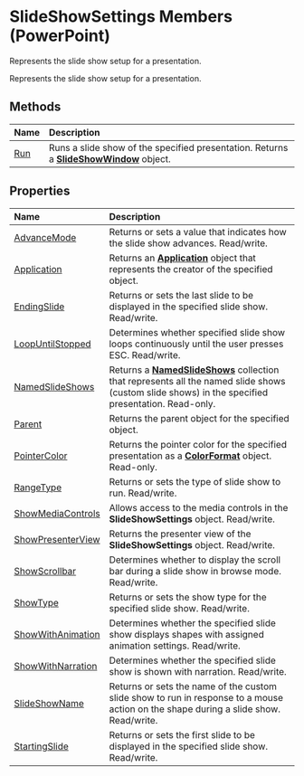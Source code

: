 
# SlideShowSettings Members (PowerPoint)
Represents the slide show setup for a presentation.

Represents the slide show setup for a presentation.


## Methods



|**Name**|**Description**|
|:-----|:-----|
|[Run](497fae3b-b6a3-dc26-20d9-bdc8057ddc09.md)|Runs a slide show of the specified presentation. Returns a  **[SlideShowWindow](22468489-d4a2-ffea-7479-53ecb8d5da29.md)** object.|

## Properties



|**Name**|**Description**|
|:-----|:-----|
|[AdvanceMode](0fc398c3-b7e6-5301-a19d-381d8ff35155.md)|Returns or sets a value that indicates how the slide show advances. Read/write.|
|[Application](ec61fee1-46bd-d385-0d50-4c2c0d82b43e.md)|Returns an  **[Application](978c2b99-4271-b953-4283-73b5f3d96f41.md)** object that represents the creator of the specified object.|
|[EndingSlide](50489e3a-bdfe-b495-97d1-69ba1d7bf2b9.md)|Returns or sets the last slide to be displayed in the specified slide show. Read/write.|
|[LoopUntilStopped](767a5865-b50b-d7c6-6076-6786b43c6b88.md)|Determines whether specified slide show loops continuously until the user presses ESC. Read/write.|
|[NamedSlideShows](8af7610f-1981-df5f-5be8-2bb04c895602.md)|Returns a  **[NamedSlideShows](9f20ff20-a81e-f771-5ef2-44b21ecfb055.md)** collection that represents all the named slide shows (custom slide shows) in the specified presentation. Read-only.|
|[Parent](8ddb2bac-f057-2532-5825-3346046afe8c.md)|Returns the parent object for the specified object.|
|[PointerColor](530072d6-3a2d-8236-b4ac-3ede8823e95a.md)|Returns the pointer color for the specified presentation as a  **[ColorFormat](3bfcd08d-65f4-25a3-2d05-77111fbd13e5.md)** object. Read-only.|
|[RangeType](63e266b6-4898-abb1-23fe-20039a6aea78.md)|Returns or sets the type of slide show to run. Read/write.|
|[ShowMediaControls](6b7a63d3-f43d-bbb2-0af2-574e19d48e3d.md)|Allows access to the media controls in the  **SlideShowSettings** object. Read/write.|
|[ShowPresenterView](62ec6a39-1e8d-f6e5-0769-64a175d4d611.md)|Returns the presenter view of the  **SlideShowSettings** object. Read/write.|
|[ShowScrollbar](9f6be3f3-1099-2f8c-4c1c-b5ab1be89f4a.md)|Determines whether to display the scroll bar during a slide show in browse mode. Read/write.|
|[ShowType](6537dd4c-8029-3e95-7073-7701ba12a627.md)|Returns or sets the show type for the specified slide show. Read/write.|
|[ShowWithAnimation](9255fc7b-50fa-c65e-5ef4-3c214dede4a4.md)|Determines whether the specified slide show displays shapes with assigned animation settings. Read/write.|
|[ShowWithNarration](65390c53-abeb-ca9e-0697-f68dcb455324.md)|Determines whether the specified slide show is shown with narration. Read/write.|
|[SlideShowName](212a2851-cc73-76ad-98fa-f295ae3c89c8.md)|Returns or sets the name of the custom slide show to run in response to a mouse action on the shape during a slide show. Read/write.|
|[StartingSlide](e7afc69c-0224-b22a-fc23-bb985e710c1a.md)|Returns or sets the first slide to be displayed in the specified slide show. Read/write.|
